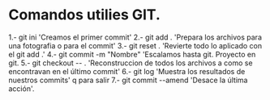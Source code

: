# Comandos utilies GIT.

1.- git ini                 'Creamos el primer commit'
2.- git add .               'Prepara los archivos para una fotografia o para el commit'
3.- git reset .             'Revierte todo lo aplicado con el git add .'
4.- git commit -m "Nombre"  'Escalamos hasta git. Proyecto en git.
5.- git checkout -- .       'Reconstruccion de todos los archivos a como se encontravan en el último commit'
6.- git log                 'Muestra los resultados de nuestros commits' q para salir
7.- git commit --amend      'Desace la última acción'.